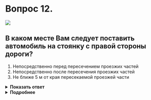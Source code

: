# Вопрос 12.

![](https://s.drom.ru/i24228/pdd/tickets/2016/1543885285.jpg)

## В каком месте Вам следует поставить автомобиль на стоянку с правой стороны дороги?

1. Непосредственно перед пересечением проезжих частей
2. Непосредственно после пересечения проезжих частей
3. Не ближе 5 м от края пересекаемой проезжей части

<details>
<summary><b>Показать ответ</b></summary>
Правильный ответ: 3
</details>
<details>
<summary><b>Подробнее</b></summary>
Остановка и стоянка запрещается - на пересечении проезжих частей и ближе 5 м от края проезжей части.
(Пункт 12.4 ПДД)
</details>